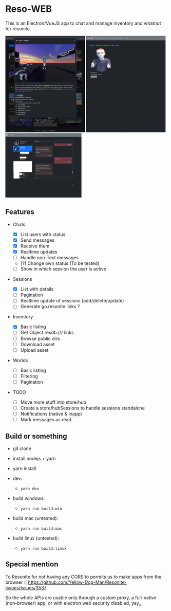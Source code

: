 # Reso-WEB

This is an Electron/VueJS app to chat and manage inventory and whatnot for resonite.

<p float="left">
<img src="./screenshot1.png" height="300px"/>
<img src="./screenshot2.png" height="300px"/>
<img src="./screenshot3.png" height="200px"/>
</p>

## Features

- Chats
  - [x] List users with status
  - [x] Send messages
  - [x] Receive them
  - [x] Realtime updates
  - [ ] Handle non-Text messages
  - [?] Change own status (To be tested)
  - [ ] Show in which session the user is active
- Sessions
  - [x] List with details
  - [ ] Pagination
  - [ ] Realtime update of sessions (add/delete/update)
  - [ ] Generate go.resonite links ?
- Inventory
  - [x] Basic listing
  - [ ] Get Object resdb:/// links
  - [ ] Browse public dirs
  - [ ] Download asset
  - [ ] Upload asset
- Worlds

  - [ ] Basic listing
  - [ ] Filtering
  - [ ] Pagination

- TODO
  - [ ] Move more stuff into store/hub
  - [ ] Create a store/hubSessions to handle sessions standalone
  - [ ] Notifications (native & inapp)
  - [ ] Mark messages as read

## Build or something

- git clone
- install nodejs + yarn
- yarn install

- dev:
  - `yarn dev`
- build windows:
  - `yarn run build:win`
- build mac (untested):
  - `yarn run build:mac`
- build linux (untested):
  - `yarn run build:linux`

## Special mention

To Resonite for not having any CORS to permits us to make apps from the browser :| https://github.com/Yellow-Dog-Man/Resonite-Issues/issues/3537

So the whole APIs are usable only through a custom proxy, a full-native (non-browser) app, or with electron web security disabled, yay,,,
